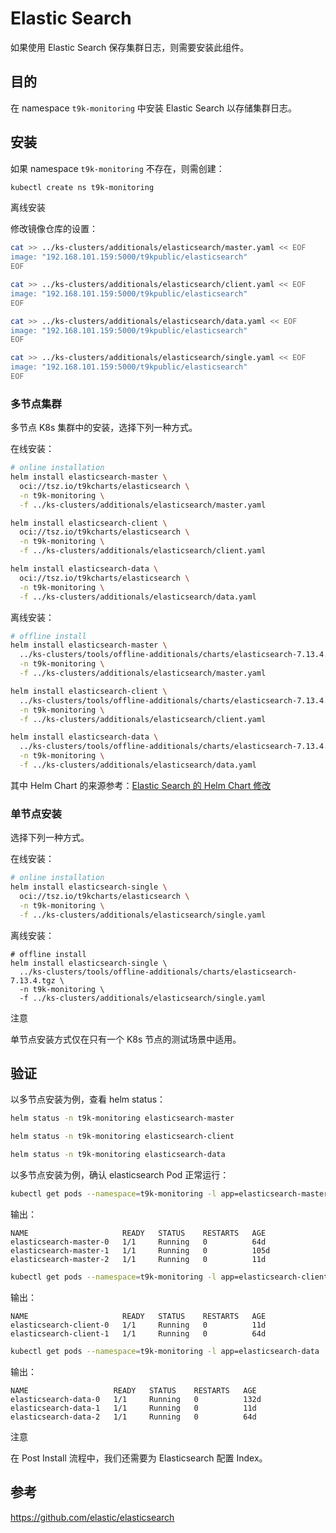 # Elastic Search

如果使用 Elastic Search 保存集群日志，则需要安装此组件。

## 目的

在 namespace `t9k-monitoring` 中安装 Elastic Search 以存储集群日志。

## 安装

如果 namespace `t9k-monitoring` 不存在，则需创建：

```bash
kubectl create ns t9k-monitoring
```
<aside class="note">
<div class="title">离线安装</div>

修改镜像仓库的设置：

```bash
cat >> ../ks-clusters/additionals/elasticsearch/master.yaml << EOF
image: "192.168.101.159:5000/t9kpublic/elasticsearch"
EOF

cat >> ../ks-clusters/additionals/elasticsearch/client.yaml << EOF
image: "192.168.101.159:5000/t9kpublic/elasticsearch"
EOF

cat >> ../ks-clusters/additionals/elasticsearch/data.yaml << EOF
image: "192.168.101.159:5000/t9kpublic/elasticsearch"
EOF

cat >> ../ks-clusters/additionals/elasticsearch/single.yaml << EOF
image: "192.168.101.159:5000/t9kpublic/elasticsearch"
EOF
```
</aside>

### 多节点集群

多节点 K8s 集群中的安装，选择下列一种方式。

在线安装：

```bash
# online installation
helm install elasticsearch-master \
  oci://tsz.io/t9kcharts/elasticsearch \
  -n t9k-monitoring \
  -f ../ks-clusters/additionals/elasticsearch/master.yaml

helm install elasticsearch-client \
  oci://tsz.io/t9kcharts/elasticsearch \
  -n t9k-monitoring \
  -f ../ks-clusters/additionals/elasticsearch/client.yaml

helm install elasticsearch-data \
  oci://tsz.io/t9kcharts/elasticsearch \
  -n t9k-monitoring \
  -f ../ks-clusters/additionals/elasticsearch/data.yaml

```

离线安装：

```bash
# offline install
helm install elasticsearch-master \
  ../ks-clusters/tools/offline-additionals/charts/elasticsearch-7.13.4.tgz \
  -n t9k-monitoring \
  -f ../ks-clusters/additionals/elasticsearch/master.yaml

helm install elasticsearch-client \
  ../ks-clusters/tools/offline-additionals/charts/elasticsearch-7.13.4.tgz \
  -n t9k-monitoring \
  -f ../ks-clusters/additionals/elasticsearch/client.yaml

helm install elasticsearch-data \
  ../ks-clusters/tools/offline-additionals/charts/elasticsearch-7.13.4.tgz \
  -n t9k-monitoring \
  -f ../ks-clusters/additionals/elasticsearch/data.yaml
```

其中 Helm Chart 的来源参考：[Elastic Search 的 Helm Chart 修改](../../appendix/modify-helm-chart.md#elastic-search)

### 单节点安装

选择下列一种方式。

在线安装：

```bash
# online installation
helm install elasticsearch-single \
  oci://tsz.io/t9kcharts/elasticsearch \
  -n t9k-monitoring \
  -f ../ks-clusters/additionals/elasticsearch/single.yaml
```

离线安装：

```
# offline install
helm install elasticsearch-single \
  ../ks-clusters/tools/offline-additionals/charts/elasticsearch-7.13.4.tgz \
  -n t9k-monitoring \
  -f ../ks-clusters/additionals/elasticsearch/single.yaml
```

<aside class="note">
<div class="title">注意</div>

单节点安装方式仅在只有一个 K8s 节点的测试场景中适用。

</aside>

## 验证

以多节点安装为例，查看 helm status：

```bash
helm status -n t9k-monitoring elasticsearch-master

helm status -n t9k-monitoring elasticsearch-client

helm status -n t9k-monitoring elasticsearch-data
```

以多节点安装为例，确认 elasticsearch Pod 正常运行：

```bash
kubectl get pods --namespace=t9k-monitoring -l app=elasticsearch-master
```

输出：

```
NAME                     READY   STATUS    RESTARTS   AGE
elasticsearch-master-0   1/1     Running   0          64d
elasticsearch-master-1   1/1     Running   0          105d
elasticsearch-master-2   1/1     Running   0          11d
```

```bash
kubectl get pods --namespace=t9k-monitoring -l app=elasticsearch-client
```

输出：

```
NAME                     READY   STATUS    RESTARTS   AGE
elasticsearch-client-0   1/1     Running   0          11d
elasticsearch-client-1   1/1     Running   0          64d
```

```bash
kubectl get pods --namespace=t9k-monitoring -l app=elasticsearch-data
```

输出：

```
NAME                   READY   STATUS    RESTARTS   AGE
elasticsearch-data-0   1/1     Running   0          132d
elasticsearch-data-1   1/1     Running   0          11d
elasticsearch-data-2   1/1     Running   0          64d
```


<aside class="note">
<div class="title">注意</div>

在 Post Install 流程中，我们还需要为 Elasticsearch 配置 Index。

</aside>

## 参考

<https://github.com/elastic/elasticsearch>

